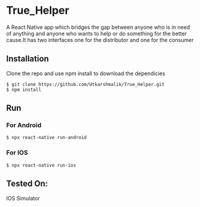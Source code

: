 # True_Helper

A React Native app which bridges the gap between anyone who is in need of anything and anyone who wants to help or do something for the better cause.It has two interfaces one for the distributor and one for the consumer

## Installation

Clone the repo and use npm install to download the dependicies

```
$ git clone https://github.com/Utkarshmalik/True_Helper.git
$ npm install
```

## Run

### For Android
```$ npx react-native run-android```

### For IOS
```$ npx react-native run-ios```


## Tested On:
IOS Simulator

